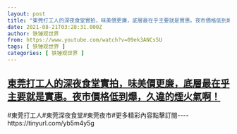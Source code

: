 ```yaml
---
layout: post
title: "東莞打工人的深夜食堂實拍，味美價更廉，底層最在乎主要就是實惠。夜市價格低到爆，久違的煙火氣啊！"
date: 2021-08-21T03:28:31.000Z
author: 铁锤观世界
from: https://www.youtube.com/watch?v=09ek3ANCs5U
tags: [ 铁锤观世界 ]
categories: [ 铁锤观世界 ]
---
```

<!--1629516511000-->
[東莞打工人的深夜食堂實拍，味美價更廉，底層最在乎主要就是實惠。夜市價格低到爆，久違的煙火氣啊！](https://www.youtube.com/watch?v=09ek3ANCs5U)
------

<div>
#東莞打工人#東莞深夜食堂#東莞夜市#更多精彩內容點擊訂閱----https://tinyurl.com/yb5m4y5g
</div>
